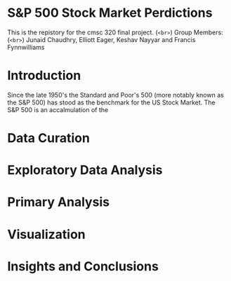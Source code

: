 # S&P 500 Stock Market Perdictions

This is the repistory for the cmsc 320 final project.   (`<br>`)
Group Members:   (`<br>`)
Junaid Chaudhry, Elliott Eager, Keshav Nayyar and Francis Fynnwilliams


  
# Introduction

Since the late 1950's the Standard and Poor's 500 (more notably known as the S&P 500) has stood as the benchmark for the US Stock Market. The S&P 500 is an accalmulation of the 


# Data Curation

# Exploratory Data Analysis

# Primary Analysis 

# Visualization

# Insights and Conclusions






